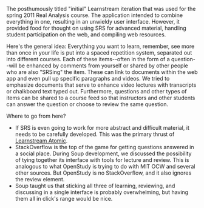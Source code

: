 The posthumously titled "initial" Learnstream iteration that was used for the spring 2011 Real Analysis course. The application intended to combine everything in one, resulting in an unwieldy user interface. However, it provided food for thought on using SRS for advanced material, handling student participation on the web, and compiling web resources.

Here's the general idea: Everything you want to learn, remember, see more than once in your life is put into a spaced repetition system, separated out into different courses. Each of these items--often in the form of a question--will be enhanced by comments from yourself or shared by other people who are also "SRSing" the item. These can link to documents within the web app and even pull up specific paragraphs and videos. We tried to emphasize documents that serve to enhance video lectures with transcripts or chalkboard text typed out. Furthermore, questions and other types of items can be shared to a course feed so that instructors and other students can answer the question or choose to review the same question.  

Where to go from here?

* If SRS is even going to work for more abstract and difficult material, it needs to be carefully developed. This was the primary thrust of [Learnstream Atomic]().
* StackOverflow is the top of the game for getting questions answered in a social place. During Soup development, we discussed the possibility of tying together its interface with tools for lecture and review. This is analogous to what OpenStudy is trying to do with MIT OCW and several other sources. But OpenStudy is no StackOverflow, and it also ignores the review element.
* Soup taught us that sticking all three of learning, reviewing, and discussing in a single interface is probably overwhelming, but having them all in click's range would be nice. 

